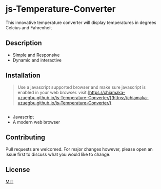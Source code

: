 # js-Temperature-Converter
This innovative temperature converter will display temperatures in degrees Celcius and Fahrenheit
## Description
  * Simple and Responsive
  * Dynamic and interactive
## Installation
> Use a javascript supported browser and make sure javascript is enabled in your web browser.
visit:[https://chiamaka-uzuegbu.github.io/js-Temperature-Converter/](https://chiamaka-uzuegbu.github.io/js-Temperature-Converter/)
##
* Javascript
* A modern web browser
## Contributing
Pull requests are welcomed. For major changes however, please open an issue first to discuss what you would like to change.
## License
[MIT](https://chooselicense.com/licenses/mit/)
